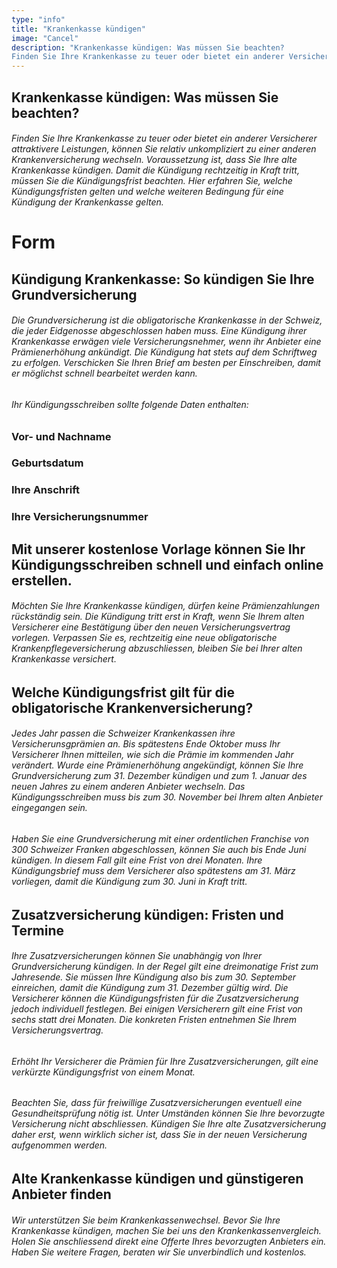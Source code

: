 ```yaml
---
type: "info"
title: "Krankenkasse kündigen"
image: "Cancel"
description: "Krankenkasse kündigen: Was müssen Sie beachten?
Finden Sie Ihre Krankenkasse zu teuer oder bietet ein anderer Versicherer attraktivere Leistungen, können Sie relativ unkompliziert zu einer anderen Krankenversicherung wechseln. Voraussetzung ist, dass Sie Ihre alte Krankenkasse kündigen. Damit die Kündigung rechtzeitig in Kraft tritt, müssen Sie die Kündigungsfrist beachten. Hier erfahren Sie, welche Kündigungsfristen gelten und welche weiteren Bedingung für eine Kündigung der Krankenkasse gelten."
---
```


## Krankenkasse kündigen: Was müssen Sie beachten?

###### Finden Sie Ihre Krankenkasse zu teuer oder bietet ein anderer Versicherer attraktivere Leistungen, können Sie relativ unkompliziert zu einer anderen Krankenversicherung wechseln. Voraussetzung ist, dass Sie Ihre alte Krankenkasse kündigen. Damit die Kündigung rechtzeitig in Kraft tritt, müssen Sie die Kündigungsfrist beachten. Hier erfahren Sie, welche Kündigungsfristen gelten und welche weiteren Bedingung für eine Kündigung der Krankenkasse gelten.

# Form

## Kündigung Krankenkasse: So kündigen Sie Ihre Grundversicherung

###### Die Grundversicherung ist die obligatorische Krankenkasse in der Schweiz, die jeder Eidgenosse abgeschlossen haben muss. Eine Kündigung ihrer Krankenkasse erwägen viele Versicherungsnehmer, wenn ihr Anbieter eine Prämienerhöhung ankündigt. Die Kündigung hat stets auf dem Schriftweg zu erfolgen. Verschicken Sie Ihren Brief am besten per Einschreiben, damit er möglichst schnell bearbeitet werden kann.

###### Ihr Kündigungsschreiben sollte folgende Daten enthalten:

### Vor- und Nachname

### Geburtsdatum

### Ihre Anschrift

### Ihre Versicherungsnummer

## Mit unserer kostenlose Vorlage können Sie Ihr Kündigungsschreiben schnell und einfach online erstellen.

###### Möchten Sie Ihre Krankenkasse kündigen, dürfen keine Prämienzahlungen rückständig sein. Die Kündigung tritt erst in Kraft, wenn Sie Ihrem alten Versicherer eine Bestätigung über den neuen Versicherungsvertrag vorlegen. Verpassen Sie es, rechtzeitig eine neue obligatorische Krankenpflegeversicherung abzuschliessen, bleiben Sie bei Ihrer alten Krankenkasse versichert.

## Welche Kündigungsfrist gilt für die obligatorische Krankenversicherung?

###### Jedes Jahr passen die Schweizer Krankenkassen ihre Versicherunsgprämien an. Bis spätestens Ende Oktober muss Ihr Versicherer Ihnen mitteilen, wie sich die Prämie im kommenden Jahr verändert. Wurde eine Prämienerhöhung angekündigt, können Sie Ihre Grundversicherung zum 31. Dezember kündigen und zum 1. Januar des neuen Jahres zu einem anderen Anbieter wechseln. Das Kündigungsschreiben muss bis zum 30. November bei Ihrem alten Anbieter eingegangen sein.

###### Haben Sie eine Grundversicherung mit einer ordentlichen Franchise von 300 Schweizer Franken abgeschlossen, können Sie auch bis Ende Juni kündigen. In diesem Fall gilt eine Frist von drei Monaten. Ihre Kündigungsbrief muss dem Versicherer also spätestens am 31. März vorliegen, damit die Kündigung zum 30. Juni in Kraft tritt.

## Zusatzversicherung kündigen: Fristen und Termine

###### Ihre Zusatzversicherungen können Sie unabhängig von Ihrer Grundversicherung kündigen. In der Regel gilt eine dreimonatige Frist zum Jahresende. Sie müssen Ihre Kündigung also bis zum 30. September einreichen, damit die Kündigung zum 31. Dezember gültig wird. Die Versicherer können die Kündigungsfristen für die Zusatzversicherung jedoch individuell festlegen. Bei einigen Versicherern gilt eine Frist von sechs statt drei Monaten. Die konkreten Fristen entnehmen Sie Ihrem Versicherungsvertrag.

###### Erhöht Ihr Versicherer die Prämien für Ihre Zusatzversicherungen, gilt eine verkürzte Kündigungsfrist von einem Monat.

###### Beachten Sie, dass für freiwillige Zusatzversicherungen eventuell eine Gesundheitsprüfung nötig ist. Unter Umständen können Sie Ihre bevorzugte Versicherung nicht abschliessen. Kündigen Sie Ihre alte Zusatzversicherung daher erst, wenn wirklich sicher ist, dass Sie in der neuen Versicherung aufgenommen werden.

## Alte Krankenkasse kündigen und günstigeren Anbieter finden

###### Wir unterstützen Sie beim Krankenkassenwechsel. Bevor Sie Ihre Krankenkasse kündigen, machen Sie bei uns den Krankenkassenvergleich. Holen Sie anschliessend direkt eine Offerte Ihres bevorzugten Anbieters ein. Haben Sie weitere Fragen, beraten wir Sie unverbindlich und kostenlos.
